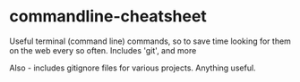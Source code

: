 # commandline-cheatsheet

Useful terminal (command line) commands, so to save time looking for them on the web every so often. Includes 'git', and more

Also - includes gitignore files for various projects. Anything useful.


